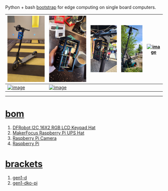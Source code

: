Python + bash <a href="https://github.com/kamangir/blue-sbc">bootstrap</a> for edge computing on single board computers.

| [![image](../images/scooter-1.jpg)](https://raw.githubusercontent.com/kamangir/blue-bracket/main/images/scooter-1.jpg) | [![image](../images/scooter-2.jpg)](https://raw.githubusercontent.com/kamangir/blue-bracket/main/images/scooter-2.jpg) | [![image](../images/scooter-3.jpg)](https://raw.githubusercontent.com/kamangir/blue-bracket/main/images/scooter-3.jpg) | [![image](../images/scooter-4.jpg)](https://raw.githubusercontent.com/kamangir/blue-bracket/main/images/scooter-4.jpg) | [![image](../images/scooter-5.jpg)](https://raw.githubusercontent.com/kamangir/blue-bracket/main/images/scooter-5.jpg) |
| --- | --- | --- | --- | --- |
| [![image](../images/scooter-6.jpg)](https://raw.githubusercontent.com/kamangir/blue-bracket/main/images/scooter-6.jpg) | [![image](../images/scooter-7.jpg)](https://raw.githubusercontent.com/kamangir/blue-bracket/main/images/scooter-7.jpg) |  |  |  |

---

# [bom](../parts.md)

1. [DFRobot I2C 16X2 RGB LCD Keypad Hat](../parts.md#dfrobot-i2c-16x2-rgb-lcd-keypad-hat)
1. [MakerFocus Raspberry Pi UPS Hat](../parts.md#makerfocus-raspberry-pi-ups-hat)
1. [Raspberry Pi Camera](../parts.md#raspberry-pi-camera)
1. [Raspberry Pi](../parts.md#raspberry-pi)

# [brackets](../brackets)

1. [gen1-d](../brackets/gen1-d/gen1-d.stl)
1. [gen1-dko-pi](../brackets/gen1-dko-pi/gen1-dko-pi.stl)

